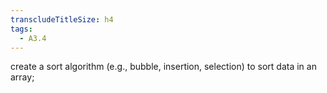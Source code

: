 ```yaml
---
transcludeTitleSize: h4
tags:
  - A3.4
---
```

create a sort algorithm (e.g., bubble, insertion, selection) to sort data in an array;